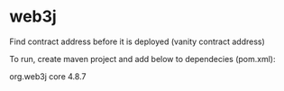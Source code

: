 # web3j
Find contract address before it is deployed (vanity contract address)


To run, create maven project and add below to dependecies (pom.xml):

<dependency>
  <groupId>org.web3j</groupId>
  <artifactId>core</artifactId>
  <version>4.8.7</version>
</dependency>
